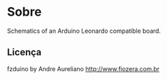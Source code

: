Sobre=====Schematics of an Arduino Leonardo compatible board.Licença-------fzduino by Andre Aureliano <http://www.fiozera.com.br>
